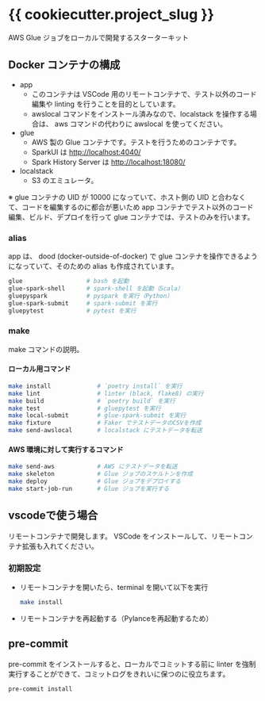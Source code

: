 # {{ cookiecutter.project_slug }}

AWS Glue ジョブをローカルで開発するスターターキット

## Docker コンテナの構成

- app
  - このコンテナは VSCode 用のリモートコンテナで、テスト以外のコード編集や linting を行うことを目的としています。
  - awslocal コマンドをインストール済みなので、localstack を操作する場合は、 aws コマンドの代わりに awslocal を使ってください。
- glue
  - AWS 製の Glue コンテナです。テストを行うためのコンテナです。
  - SparkUI は <http://localhost:4040/>
  - Spark History Server は <http://localhost:18080/>
- localstack
  - S3 のエミュレータ。

※ glue コンテナの UID が 10000 になっていて、ホスト側の UID と合わなくて、コードを編集するのに都合が悪いため app コンテナでテスト以外のコード編集、ビルド、デプロイを行って glue コンテナでは、テストのみを行います。

### alias

app は、 dood (docker-outside-of-docker) で glue コンテナを操作できるようになっていて、そのための alias も作成されています。

```bash
glue                  # bash を起動
glue-spark-shell      # spark-shell を起動（Scala）
gluepyspark           # pyspark を実行（Python）
glue-spark-submit     # spark-submit を実行
gluepytest            # pytest を実行
```

### make

make コマンドの説明。

#### ローカル用コマンド

```bash
make install             # `poetry install` を実行
make lint                # linter (black, flake8) の実行
make build               # `poetry build` を実行
make test                # gluepytest を実行
make local-submit        # glue-spark-submit を実行
make fixture             # Faker でテストデータのCSVを作成
make send-awslocal       # localstack にテストデータを転送
```

#### AWS 環境に対して実行するコマンド

```bash
make send-aws            # AWS にテストデータを転送
make skeleton            # Glue ジョブのスケルトンを作成
make deploy              # Glue ジョブをデプロイする
make start-job-run       # Glue ジョブを実行する
```

## vscodeで使う場合

リモートコンテナで開発します。
VSCode をインストールして、リモートコンテナ拡張も入れてください。

### 初期設定

- リモートコンテナを開いたら、terminal を開いて以下を実行

    ```bash
    make install
    ```

- リモートコンテナを再起動する（Pylanceを再起動するため）

## pre-commit

pre-commit をインストールすると、ローカルでコミットする前に linter を強制実行することができて、コミットログをきれいに保つのに役立ちます。

```bash
pre-commit install
```
